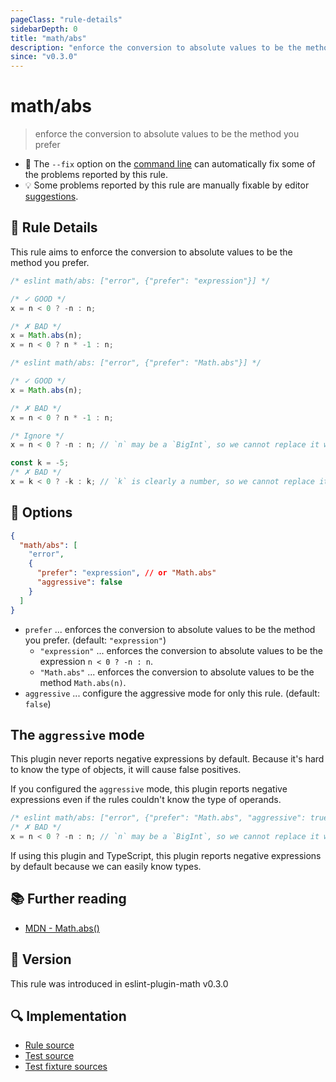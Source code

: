 ```yaml
---
pageClass: "rule-details"
sidebarDepth: 0
title: "math/abs"
description: "enforce the conversion to absolute values to be the method you prefer"
since: "v0.3.0"
---
```


# math/abs

> enforce the conversion to absolute values to be the method you prefer

- 🔧 The `--fix` option on the [command line](https://eslint.org/docs/user-guide/command-line-interface#fixing-problems) can automatically fix some of the problems reported by this rule.
- 💡 Some problems reported by this rule are manually fixable by editor [suggestions](https://eslint.org/docs/developer-guide/working-with-rules#providing-suggestions).

## 📖 Rule Details

This rule aims to enforce the conversion to absolute values to be the method you prefer.

<eslint-code-block fix>

<!-- eslint-skip -->

```js
/* eslint math/abs: ["error", {"prefer": "expression"}] */

/* ✓ GOOD */
x = n < 0 ? -n : n;

/* ✗ BAD */
x = Math.abs(n);
x = n < 0 ? n * -1 : n;
```

</eslint-code-block>

<eslint-code-block fix>

<!-- eslint-skip -->

```js
/* eslint math/abs: ["error", {"prefer": "Math.abs"}] */

/* ✓ GOOD */
x = Math.abs(n);

/* ✗ BAD */
x = n < 0 ? n * -1 : n;

/* Ignore */
x = n < 0 ? -n : n; // `n` may be a `BigInt`, so we cannot replace it with `Math.abs(n)`.

const k = -5;
/* ✗ BAD */
x = k < 0 ? -k : k; // `k` is clearly a number, so we cannot replace it with `Math.abs(k)`.
```

</eslint-code-block>

## 🔧 Options

```json
{
  "math/abs": [
    "error",
    {
      "prefer": "expression", // or "Math.abs"
      "aggressive": false
    }
  ]
}
```

- `prefer` ... enforces the conversion to absolute values to be the method you prefer. (default: `"expression"`)
  - `"expression"` ... enforces the conversion to absolute values to be the expression `n < 0 ? -n : n`.
  - `"Math.abs"` ... enforces the conversion to absolute values to be the method `Math.abs(n)`.
- `aggressive` ... configure the aggressive mode for only this rule. (default: `false`)

## The `aggressive` mode

This plugin never reports negative expressions by default. Because it's hard to know the type of objects, it will cause false positives.

If you configured the `aggressive` mode, this plugin reports negative expressions even if the rules couldn't know the type of operands.

<eslint-code-block fix>

<!-- eslint-skip -->

```js
/* eslint math/abs: ["error", {"prefer": "Math.abs", "aggressive": true}] */
/* ✗ BAD */
x = n < 0 ? -n : n; // `n` may be a `BigInt`, so we cannot replace it with `Math.abs(n)`.
```

</eslint-code-block>

If using this plugin and TypeScript, this plugin reports negative expressions by default because we can easily know types.

## 📚 Further reading

- [MDN - Math.abs()](https://developer.mozilla.org/en-US/docs/Web/JavaScript/Reference/Global_Objects/Math/abs)

## 🚀 Version

This rule was introduced in eslint-plugin-math v0.3.0

## 🔍 Implementation

- [Rule source](https://github.com/ota-meshi/eslint-plugin-math/blob/main/src/rules/abs.ts)
- [Test source](https://github.com/ota-meshi/eslint-plugin-math/blob/main/tests/src/rules/abs.ts)
- [Test fixture sources](https://github.com/ota-meshi/eslint-plugin-math/tree/main/tests/fixtures/rules/abs)
